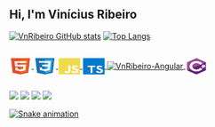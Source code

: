## Hi, I'm Vinícius Ribeiro

[![VnRibeiro GitHub stats](https://github-readme-stats.vercel.app/api?username=vnribeiro&show_icons=true&include_all_commits=true&count_private=true&theme=onedark)](https://github.com/vnribeiro)
[![Top Langs](https://github-readme-stats.vercel.app/api/top-langs/?username=vnribeiro&layout=compact&langs_count=8&theme=onedark)](https://github.com/vnribeiro)

<div style="display: inline_block"><br>
 <a href="https://github.com/vnribeiro">
  <img align="center" alt="VnRibeiro-HTML" height="30" width="40" src="https://raw.githubusercontent.com/devicons/devicon/master/icons/html5/html5-original.svg">
  <img align="center" alt="VnRibeiro-CSS" height="30" width="40" src="https://raw.githubusercontent.com/devicons/devicon/master/icons/css3/css3-original.svg">
  <img align="center" alt="VnRibeiro-Js" height="30" width="40" src="https://raw.githubusercontent.com/devicons/devicon/master/icons/javascript/javascript-plain.svg">
  <img align="center" alt="VnRibeiro-Ts" height="30" width="40" src="https://raw.githubusercontent.com/devicons/devicon/master/icons/typescript/typescript-plain.svg">
  <img align="center" alt="VnRibeiro-Angular" height="30" width="40" src="https://cdn.jsdelivr.net/gh/devicons/devicon/icons/angularjs/angularjs-original.svg">
  <img align="center" alt="VnRibeiro-Csharp" height="30" width="40" src="https://raw.githubusercontent.com/devicons/devicon/master/icons/csharp/csharp-original.svg">
 </a>
</div>
  
  ##
 
<div> 
  <a href="https://www.youtube.com/channel/UCwuK7rMjIBJESZ_Q79oApOw" target="_blank"><img src="https://img.shields.io/badge/YouTube-FF0000?style=for-the-badge&logo=youtube&logoColor=white" target="_blank"></a>
  <a href="https://www.instagram.com/_vnribeiro" target="_blank"><img src="https://img.shields.io/badge/-Instagram-%23E4405F?style=for-the-badge&logo=instagram&logoColor=white" target="_blank"></a>
  <a href = "mailto:contato.vnribeiro@gmail.com"><img src="https://img.shields.io/badge/Gmail-D14836?style=for-the-badge&logo=gmail&logoColor=white" target="_blank"></a>
  <a href="https://www.linkedin.com/in/vnribeirolink" target="_blank"><img src="https://img.shields.io/badge/-LinkedIn-%230077B5?style=for-the-badge&logo=linkedin&logoColor=white" target="_blank"></a> 
 
  [![Snake animation](https://github.com/vnribeiro/vnribeiro/blob/output/github-contribution-grid-snake.svg)](https://github.com/vnribeiro)
 
</div>

